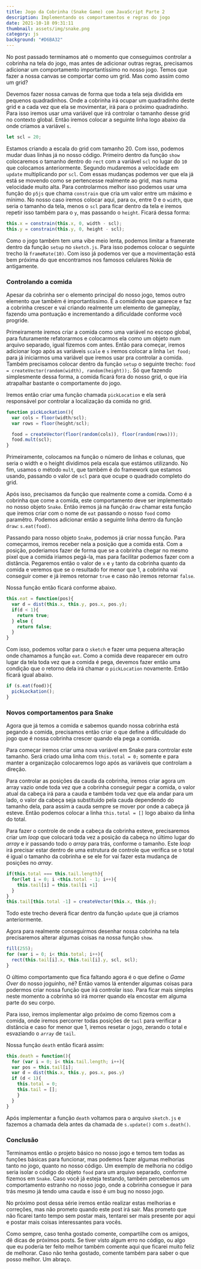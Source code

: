 ```yaml
---
title: Jogo da Cobrinha (Snake Game) com JavaScript Parte 2
description: Implementando os comportamentos e regras do jogo
date: 2021-10-18 09:31:11
thumbnail: assets/img/snake.png
category: js
background: "#D6BA32"
---
```

No post passado terminamos até o momento que conseguimos controlar a cobrinha na tela do jogo, mas antes de adicionar outras regras, precisamos adicionar um comportamento importantíssimo no nosso jogo. Temos que fazer a nossa canvas se comportar como um grid. Mas como assim como um grid?

Devemos fazer nossa canvas de forma que toda a tela seja dividida em pequenos quadradinhos. Onde a cobrinha irá ocupar um quadradinho deste grid e a cada vez que ela se movimentar, irá para o próximo quadradinho. Para isso iremos usar uma variável que irá controlar o tamanho desse grid no contexto global. Então iremos colocar a seguinte linha logo abaixo da onde criamos a variável `s`.

```javascript
let scl = 20;
```

Estamos criando a escala do grid com tamanho 20. Com isso, podemos mudar duas linhas já no nosso código. Primeiro dentro da função `show` colocaremos o tamanho dentro do `rect` com a variável `scl` no lugar do `10` que colocamos anteriormente. Segundo mudaremos a velocidade em `update` multiplicando por `scl`. Com essas mudanças podemos ver que ela já está se movendo como se pertencesse realmente ao grid, mas numa velocidade muito alta. Para controlarmos melhor isso podemos usar uma função do `p5js` que chama `constrain` que cria um valor entre um máximo e mínimo. No nosso caso iremos colocar aqui, para o`x`, entre 0 e o `width`, que seria o tamanho da tela, menos o `scl` para ficar dentro da tela e iremos repetir isso também para o `y`, mas passando o `height`. Ficará dessa forma:

```javascript
this.x = constrain(this.x, 0, width - scl);
this.y = constrain(this.y, 0, height - scl);
```

Como o jogo também tem uma vibe meio lenta, podemos limitar a framerate dentro da função `setup` no `sketch.js`. Para isso podemos colocar o seguinte trecho lá `frameRate(10)`. Com isso já podemos ver que a movimentação está bem próxima do que encontramos nos famosos celulares Nokia de antigamente.

### Controlando a comida

Apesar da cobrinha ser o elemento principal do nosso jogo, temos outro elemento que também é importantíssimo. É a comidinha que aparece e faz a cobrinha crescer e vai criando realmente um elemento de gameplay, fazendo uma pontuação e incrementando a dificuldade conforme você progride.

Primeiramente iremos criar a comida como uma variável no escopo global, para futuramente refatorarmos e colocarmos ela como um objeto num arquivo separado, igual fizemos com antes. Então para começar, iremos adicionar logo após as variáveis `scale` e `s` iremos colocar a linha `let food;` para já iniciarmos uma variável que iremos usar pra controlar a comida. Também precisamos colocar dentro da função `setup` o seguinte trecho: `food = createVector(random(width), random(height));`. Só que fazendo simplesmente dessa forma, a comida ficará fora do nosso grid, o que iria atrapalhar bastante o comportamente do jogo.

Iremos então criar uma função chamada `pickLocation` e ela será responsável por controlar a localização da comida no grid.

```javascript
function pickLockation(){
  var cols = floor(width/scl);
  var rows = floor(height/scl);

  food = createVector(floor(random(cols)), floor(random(rows)));
  food.mult(scl);
}
```

Primeiramente, colocamos na função o número de linhas e colunas, que seria o width e o height dividimos pela escala que estámos utilizando. No fim, usamos o método `mult`, que também é do framework que estamos usando, passando o valor de `scl` para que ocupe o quadrado completo do grid.

Após isso, precisamos da função que realmente come a comida. Como é a cobrinha que come a comida, este comportamento deve ser implementado no nosso objeto `Snake`. Então iremos já na função `draw` chamar esta função que iremos criar com o nome de `eat` passando o nosso `food` como paramêtro. Podemos adicionar então a seguinte linha dentro da função `draw`: `s.eat(food)`.

Passando para nosso objeto `Snake`, podemos já criar nossa função. Para começarmos, iremos receber nela a posição que a comida está. Com a posição, poderiamos fazer de forma que se a cobrinha chegar no mesmo pixel que a comida iriamos pegá-la, mas para facilitar podemos fazer com a distância. Pegaremos então o valor de `x` e `y` tanto da cobrinha quanto da comida e veremos que se o resultado for menor que 1, a cobrinha vai conseguir comer e já iremos retornar `true`  e caso não iremos retornar `false`.

Nossa função então ficará conforme abaixo.

```javascript
this.eat = function(pos){
  var d = dist(this.x, this.y, pos.x, pos.y);
  if(d < 1){
    return true;
  } else {
    return false;
  }
}
```

Com isso, podemos voltar para o `sketch` e fazer uma pequena alteração onde chamamos a função `eat`. Como a comida deve reaparecer em outro lugar da tela toda vez que a comida é pega, devemos fazer então uma condição que o retorno dela irá chamar o `pickLocation` novamente. Então ficará igual abaixo.

```javascript
if (s.eat(food)){
  pickLockation();
}
```

### Novos comportamentos para Snake

Agora que já temos a comida e sabemos quando nossa cobrinha está pegando a comida, precisamos então criar o que define a dificuldade do jogo que é nossa cobrinha crescer quando ela pega a comida.

Para começar iremos criar uma nova variável em Snake para controlar este tamanho. Será criado uma linha com `this.total = 0;` somente e para manter a organização colocaremos logo após as variáveis que controlam a direção.

Para controlar as posições da cauda da cobrinha, iremos criar agora um array vazio onde toda vez que a cobrinha conseguir pegar a comida, o valor atual da cabeça irá para a cauda e também toda vez que ela andar para um lado, o valor da cabeça seja substituído pela cauda dependendo do tamanho dela, para assim a cauda sempre se mover por onde a cabeça já esteve. Então podemos colocar a linha `this.total = []` logo abaixo da linha do total.

Para fazer o controle de onde a cabeça da cobrinha esteve, precisaremos criar um *loop* que colocará toda vez a posição da cabeça no último lugar do *array* e ir passando todo o *array* para trás, conforme o tamanho. Este *loop* irá precisar estar dentro de uma estrutura de controle que verifica se o total é igual o tamanho da cobrinha e se ele for vai fazer esta mudança de posições no *array*.

```javascript
if(this.total === this.tail.length){
  for(let i = 0; i <this.total - 1; i++){
    this.tail[i] = this.tail[i +1]
  }
}
this.tail[this.total -1] = createVector(this.x, this.y);
```

Todo este trecho deverá ficar dentro da função `update` que já criamos anteriormente.

Agora para realmente conseguirmos desenhar nossa cobrinha na tela precisaremos alterar algumas coisas na nossa função `show`.

```javascript
fill(255);
for (var i = 0; i< this.total; i++){
  rect(this.tail[i].x, this.tail[i].y, scl, scl);
}
```

O último comportamento que fica faltando agora é o que define o *Game Over* do nosso joguinho, né? Então vamos lá entender algumas coisas para podermos criar nossa função que irá controlar isso. Para ficar mais simples neste momento a cobrinha só irá morrer quando ela encostar em alguma parte do seu corpo.

Para isso, iremos implementar algo próximo de como fizemos com a comida, onde iremos percorrer todas posições de `tail` para verificar a distância e caso for menor que 1, iremos resetar o jogo, zerando o total e esvaziando o *`array`* de `tail`.

Nossa função `death` então ficará assim:

```javascript
this.death = function(){
  for (var i = 0; i< this.tail.length; i++){
  var pos = this.tail[i];
  var d = dist(this.x, this.y, pos.x, pos.y)
  if (d < 1){
    this.total = 0;
    this.tail = [];
    }
  }
}
```

Após implementar a função `death` voltamos para o arquivo `sketch.js` e fazemos a chamada dela antes da chamada de `s.update()` com `s.death()`.

### Conclusão

Terminamos então o projeto básico no nosso jogo e temos tem todas as funções básicas para funcionar, mas podemos fazer algumas melhorias tanto no jogo, quanto no nosso código. Um exemplo de melhoria no código seria isolar o código do objeto `food` para um arquivo separado, conforme fizemos em `Snake`. Caso você já esteja testando, também percebemos um comportamento estranho no nosso jogo, onde a cobrinha consegue ir para trás mesmo já tendo uma cauda e isso é um bug no nosso jogo.

No próximo post dessa série iremos então realizar estas melhorias e correções, mas não prometo quando este post irá sair. Mas prometo que não ficarei tanto tempo sem postar mais, tentarei ser mais presente por aqui e postar mais coisas interessantes para vocês.

Como sempre, caso tenha gostado comente, compartilhe com os amigos, dê dicas de próximos posts. Se tiver visto algum erro no código, ou algo que eu poderia ter feito melhor também comente aqui que ficarei muito feliz de melhorar. Caso não tenha gostado, comente também para saber o que posso melhor. Um abraço.